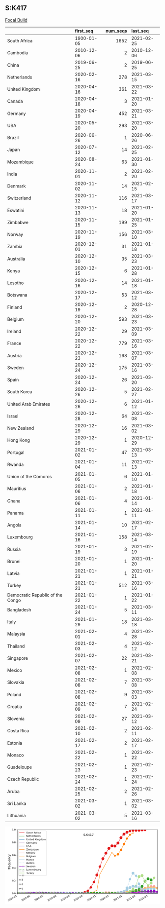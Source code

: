 

## S:K417
[Focal Build](https://nextstrain.org/groups/neherlab/ncov/S.K417?c=gt-S_417)

|                                  | first_seq   |   num_seqs | last_seq   |
|:---------------------------------|:------------|-----------:|:-----------|
| South Africa                     | 1900-01-05  |       1652 | 2021-02-25 |
| Cambodia                         | 2010-12-06  |          2 | 2010-12-06 |
| China                            | 2019-06-25  |          2 | 2019-06-25 |
| Netherlands                      | 2020-02-16  |        278 | 2021-03-15 |
| United Kingdom                   | 2020-04-16  |        361 | 2021-03-22 |
| Canada                           | 2020-04-18  |          3 | 2021-01-20 |
| Germany                          | 2020-04-19  |        452 | 2021-03-21 |
| USA                              | 2020-05-20  |        293 | 2021-03-20 |
| Brazil                           | 2020-06-26  |          1 | 2020-06-26 |
| Japan                            | 2020-07-12  |         14 | 2021-02-25 |
| Mozambique                       | 2020-08-24  |         63 | 2021-01-30 |
| India                            | 2020-11-01  |          2 | 2021-02-20 |
| Denmark                          | 2020-11-02  |         14 | 2021-02-15 |
| Switzerland                      | 2020-11-12  |        116 | 2021-03-17 |
| Eswatini                         | 2020-11-13  |         18 | 2021-01-20 |
| Zimbabwe                         | 2020-11-15  |        199 | 2021-01-25 |
| Norway                           | 2020-11-19  |        156 | 2021-03-10 |
| Zambia                           | 2020-12-01  |         31 | 2021-01-18 |
| Australia                        | 2020-12-10  |         35 | 2021-03-23 |
| Kenya                            | 2020-12-15  |          6 | 2021-01-28 |
| Lesotho                          | 2020-12-16  |         14 | 2021-01-18 |
| Botswana                         | 2020-12-17  |         53 | 2021-03-12 |
| Finland                          | 2020-12-19  |          2 | 2020-12-28 |
| Belgium                          | 2020-12-20  |        593 | 2021-03-23 |
| Ireland                          | 2020-12-22  |         29 | 2021-03-09 |
| France                           | 2020-12-22  |        779 | 2021-03-16 |
| Austria                          | 2020-12-23  |        168 | 2021-03-07 |
| Sweden                           | 2020-12-24  |        175 | 2021-03-16 |
| Spain                            | 2020-12-24  |         26 | 2021-03-20 |
| South Korea                      | 2020-12-26  |          5 | 2021-02-27 |
| United Arab Emirates             | 2020-12-26  |          6 | 2021-01-12 |
| Israel                           | 2020-12-28  |         64 | 2021-02-08 |
| New Zealand                      | 2020-12-29  |         16 | 2021-03-02 |
| Hong Kong                        | 2020-12-29  |          1 | 2020-12-29 |
| Portugal                         | 2021-01-02  |         47 | 2021-03-13 |
| Rwanda                           | 2021-01-04  |         11 | 2021-02-13 |
| Union of the Comoros             | 2021-01-05  |          6 | 2021-01-10 |
| Mauritius                        | 2021-01-06  |          2 | 2021-01-18 |
| Ghana                            | 2021-01-06  |          4 | 2021-01-14 |
| Panama                           | 2021-01-11  |          1 | 2021-01-11 |
| Angola                           | 2021-01-14  |         10 | 2021-02-17 |
| Luxembourg                       | 2021-01-16  |        158 | 2021-03-14 |
| Russia                           | 2021-01-19  |          3 | 2021-02-19 |
| Brunei                           | 2021-01-20  |          1 | 2021-01-20 |
| Latvia                           | 2021-01-21  |          1 | 2021-01-21 |
| Turkey                           | 2021-01-21  |        512 | 2021-03-16 |
| Democratic Republic of the Congo | 2021-01-22  |          1 | 2021-01-22 |
| Bangladesh                       | 2021-01-24  |          5 | 2021-03-11 |
| Italy                            | 2021-01-29  |         18 | 2021-03-18 |
| Malaysia                         | 2021-02-01  |          4 | 2021-02-28 |
| Thailand                         | 2021-02-03  |          4 | 2021-02-12 |
| Singapore                        | 2021-02-07  |         22 | 2021-03-21 |
| Mexico                           | 2021-02-08  |          1 | 2021-02-08 |
| Slovakia                         | 2021-02-08  |          7 | 2021-03-08 |
| Poland                           | 2021-02-08  |          9 | 2021-03-03 |
| Croatia                          | 2021-02-09  |          7 | 2021-02-24 |
| Slovenia                         | 2021-02-09  |         27 | 2021-03-12 |
| Costa Rica                       | 2021-02-10  |          2 | 2021-02-11 |
| Estonia                          | 2021-02-17  |          2 | 2021-02-17 |
| Monaco                           | 2021-02-22  |          1 | 2021-02-22 |
| Guadeloupe                       | 2021-02-23  |          1 | 2021-02-23 |
| Czech Republic                   | 2021-02-24  |          1 | 2021-02-24 |
| Aruba                            | 2021-02-25  |          2 | 2021-02-26 |
| Sri Lanka                        | 2021-03-02  |          1 | 2021-03-02 |
| Lithuania                        | 2021-03-02  |          5 | 2021-03-16 |

![Overall trends S.K417](/overall_trends_figures/overall_trends_S.K417.png)